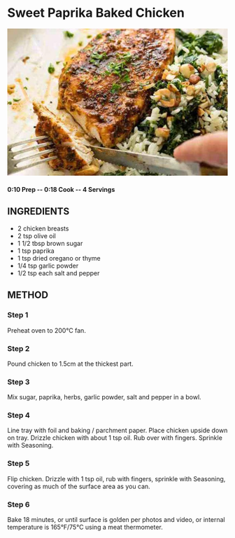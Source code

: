 # Sweet Paprika Baked Chicken
![](https://raw.githubusercontent.com/fuzzwah/recipes/master/pics/Chicken_sugar_baked.jpg)
#### 0:10 Prep -- 0:18 Cook -- 4 Servings
## INGREDIENTS
* 2 chicken breasts
* 2 tsp olive oil
* 1 1/2 tbsp brown sugar
* 1 tsp paprika
* 1 tsp dried oregano or thyme
* 1/4 tsp garlic powder
* 1/2 tsp each salt and pepper

## METHOD
### Step 1
Preheat oven to 200°C fan.
### Step 2
Pound chicken to 1.5cm at the thickest part.
### Step 3
Mix sugar, paprika, herbs, garlic powder, salt and pepper in a bowl.
### Step 4
Line tray with foil and baking / parchment paper. Place chicken upside down on tray. Drizzle chicken with about 1 tsp oil. Rub over with fingers. Sprinkle with Seasoning.
### Step 5
Flip chicken. Drizzle with 1 tsp oil, rub with fingers, sprinkle with Seasoning, covering as much of the surface area as you can.
### Step 6
Bake 18 minutes, or until surface is golden per photos and video, or internal temperature is 165°F/75°C using a meat thermometer.

